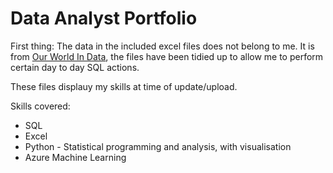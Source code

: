 # Data Analyst Portfolio

First thing: The data in the included excel files does not belong to me. It is from [Our World In Data](https://ourworldindata.org/covid-deaths), the files have been tidied up to allow me to perform certain day to day SQL actions. 

These files displauy my skills at time of update/upload.

Skills covered:
 - SQL
 - Excel
 - Python - Statistical programming and analysis, with visualisation
 - Azure Machine Learning
